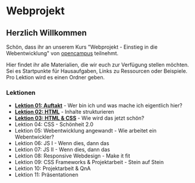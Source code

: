 # Webprojekt

## Herzlich Willkommen

Schön, dass ihr an unserem Kurs "Webprojekt - Einstieg in die Webentwicklung" von [opencampus](https://edu.opencampus.sh/) teilnehmt.

Hier findet ihr alle Materialien, die wir euch zur Verfügung stellen möchten. Sei es Startpunkte für Hausaufgaben, Links zu Ressourcen oder Beispiele. Pro Lektion wird es einen Ordner geben.

### Lektionen

- [**Lektion 01: Auftakt**](https://github.com/dbanck/webprojekt-sose22/tree/main/lesson-01) - Wer bin ich und was mache ich eigentlich hier?
- [**Lektion 02: HTML**](https://github.com/dbanck/webprojekt-sose22/tree/main/lesson-02) - Inhalte strukturieren
- [**Lektion 03: HTML & CSS**](https://github.com/dbanck/webprojekt-sose22/tree/main/lesson-03) - Wie wird das jetzt schön?
- Lektion 04: CSS - Schönheit 2.0
- Lektion 05: Webentwicklung angewandt - Wie arbeitet ein Webentwickler?
- Lektion 06: JS I - Wenn dies, dann das
- Lektion 07: JS II - Wenn dies, dann das
- Lektion 08: Responsive Webdesign - Make it fit
- Lektion 09: CSS Frameworks & Projektarbeit - Stein auf Stein
- Lektion 10: Projektarbeit & QnA
- Lektion 11: Präsentationen
